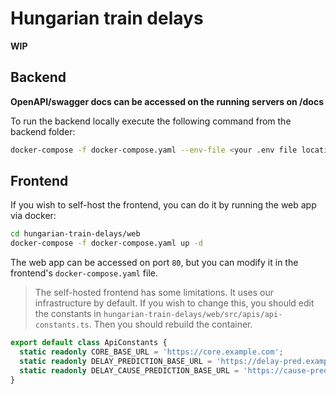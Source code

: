 # Hungarian train delays

**WIP**

## Backend

**OpenAPI/swagger docs can be accessed on the running servers on /docs**

To run the backend locally execute the following command from the backend folder:

```bash
docker-compose -f docker-compose.yaml --env-file <your .env file location> up -d
```
## Frontend

If you wish to self-host the frontend, you can do it by running the web app via docker: 
```bash
cd hungarian-train-delays/web
docker-compose -f docker-compose.yaml up -d
```
The web app can be accessed on port `80`, but you can modify it in the frontend's `docker-compose.yaml` file.

> The self-hosted frontend has some limitations. It uses our infrastructure by default. If you wish to change this, you should edit the constants in `hungarian-train-delays/web/src/apis/api-constants.ts`. Then you should rebuild the container.

```typescript
export default class ApiConstants {
  static readonly CORE_BASE_URL = 'https://core.example.com';
  static readonly DELAY_PREDICTION_BASE_URL = 'https://delay-pred.example.com';
  static readonly DELAY_CAUSE_PREDICTION_BASE_URL = 'https://cause-pred.example.com';
}
```
